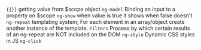 `{{}}`
  getting value from $scope object
`ng-model`
  Binding an input to a property on $scope
`ng-show`
  when value is true it shows when false doesn't
`ng-repeat`
  templating system; For each element in an array/object create another instance of the template.
`Filters`
  Process by which certain results of an ng-repeat are NOT included on the DOM
`ng-style`
  Dynamic CSS styles in JS
`ng-click`
  
